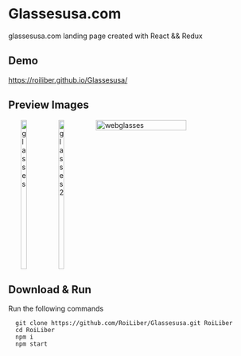 # Glassesusa.com

glassesusa.com landing page created with React && Redux

## Demo

https://roiliber.github.io/Glassesusa/

## Preview Images

<div style="display: flex; justify-content: center;">
  <img src="https://i.ibb.co/BgSJ2nk/glasses.jpg" alt="glasses" border="0" width="15%" height="300px">
  <img src="https://i.ibb.co/NY7ZBt9/glasses2.jpg" alt="glasses2" border="0" width="15%" height="300px">
  <img src="https://i.ibb.co/ngPd0XS/webglasses.jpg" alt="webglasses" border="0" width="60%">
</div>

## Download & Run
Run the following commands
```
  git clone https://github.com/RoiLiber/Glassesusa.git RoiLiber
  cd RoiLiber
  npm i
  npm start
```

